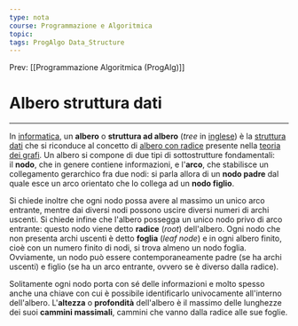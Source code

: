 ```yaml
---
type: nota
course: Programmazione e Algoritmica
topic: 
tags: ProgAlgo Data_Structure
---
```


Prev: [[Programmazione Algoritmica (ProgAlg)]]

# Albero struttura dati
---
In [informatica](https://it.wikipedia.org/wiki/Informatica), un **albero** o **struttura ad albero** (*tree* in [inglese](https://it.wikipedia.org/wiki/Lingua_inglese)) è la [struttura dati](https://it.wikipedia.org/wiki/Struttura_dati) che si riconduce al concetto di [albero con radice](https://it.wikipedia.org/wiki/Albero_(grafo)#Arricchimenti_degli_alberi) presente nella [teoria dei grafi](https://it.wikipedia.org/wiki/Teoria_dei_grafi). Un albero si compone di due tipi di sottostrutture fondamentali: il **nodo**, che in genere contiene informazioni, e l'**arco**, che stabilisce un collegamento gerarchico fra due nodi: si parla allora di un **nodo padre** dal quale esce un arco orientato che lo collega ad un **nodo figlio**.

Si chiede inoltre che ogni nodo possa avere al massimo un unico arco entrante, mentre dai diversi nodi possono uscire diversi numeri di archi uscenti. Si chiede infine che l'albero possegga un unico nodo privo di arco entrante: questo nodo viene detto **radice** (*root*) dell'albero. Ogni nodo che non presenta archi uscenti è detto **foglia** (*leaf node*) e in ogni albero finito, cioè con un numero finito di nodi, si trova almeno un nodo foglia. Ovviamente, un nodo può essere contemporaneamente padre (se ha archi uscenti) e figlio (se ha un arco entrante, ovvero se è diverso dalla radice).

Solitamente ogni nodo porta con sé delle informazioni e molto spesso anche una chiave con cui è possibile identificarlo univocamente all'interno dell'albero. L'**altezza** o **profondità** dell'albero è il massimo delle lunghezze dei suoi **cammini massimali**, cammini che vanno dalla radice alle sue foglie.


